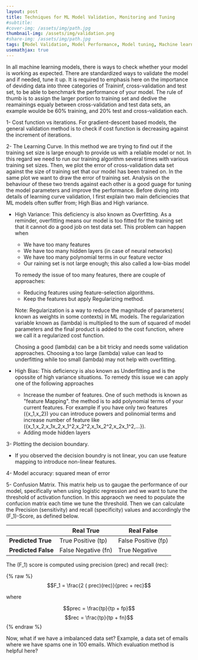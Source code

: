 ```yaml
---
layout: post
title: Techniques for ML Model Validation, Monitoring and Tuning
#subtitle: 
#cover-img: /assets/img/path.jpg
thumbnail-img: /assets/img/validation.png
#share-img: /assets/img/path.jpg
tags: [Model Validation, Model Performance, Model tuning, Machine learning, Supervised Learning]
usemathjax: true
---
```


In all machine learning models, there is ways to check whether your model is working as expected. There are standardized ways to validate the model and if needed, tune it up. It is required to emphasis here on the importance of deviding data into three categories of Traininf, cross-validation and test set, to be able to benchmark the performance of your model. The rule of thumb is to assign the larger portion to training set and dedive the reamainings equaly between cross-validation and test data sets, an example woulde be 60% training, and 20% test and cross-validation each. 


1- Cost function vs iterations. For gradient-descent based models, the general validation method is to check if cost function is decreasing against the increment of iterations.

2- The Learning Curve. In this method we are trying to find out if the training set size is large enough to provide us with a reliable model or not. In this regard we need to run our training algorithm several times with various training set sizes. Then, we plot the error of cross-validation data set against the size of training set that our model has been trained on. In the same plot we want to draw the error of training set. Analysis on the behaviour of these two trends against each other is a good guage for tuning the model parameters and improve the performance. Before diving into details of learning curve validation, I first explain two main deficiencies that ML models often suffer from; High Bias and High variance.

* High Variance: This deficiency is also known as Overfitting. As a reminder, overfitting means our model is too fitted for the training set that it cannot do a good job on test data set. This problem can happen when

  * We have too many features 
  * We have too many hidden layers (in case of neural networks)  
  * We have too many polynomial terms in our feature vector
  * Our raining set is not large enough; this also called a low-bias model

  To remedy the issue of too many features, there are couple of approaches:

  * Reducing features using feature-selection algorithms.
  * Keep the features but apply Regularizing method.
        
  Note: Regularization is a way to reduce the magnitude of parameters( known as weights in some contexts) in ML models. The regularization variable known as \(lambda\) is  multiplied to the sum of squared of model parameters and the final product is added to the cost function, where we call it a regularized cost function.

  Chosing a good \(lambda\) can be a bit tricky and needs some validation approaches. Choosing a too large \(lambda\) value can lead to underfitting while too small (lambda\) may not help with overfitting.


* High Bias: This deficiency is also known as Underfitting and is the opossite of high variance situations. To remedy this issue we can apply one of the following approaches
  * Increase the number of features. One of such methods is known as "feature Mapping". the method is to add polynomial terms of your current features. For example if you have only two features \({x_1,x_2}\) you can introduce powers and polinomial terms and increase number of feature like \({x_1,x_2,x_1x_2,x_1^2,x_2^2,x_1x_2^2,x_2x_1^2,...}\).
  * Adding mode hidden layers


3- Plotting the decision boundary.

* If you observed the decision boundry is not linear, you can use feature mapping to introduce non-linear features.

4- Model accuracy: squared mean of error

5- Confusion Matrix. This matrix help us to gaugae the performance of our model, specifically when using logistic regression and we want to tune the threshold of activation function. In this appraoch we need to populate the confucion matrix each time we tune the threshold. Then we can calculate the Precision (sensitivity) and recall (specificity) values and accordingly the \(F_1\)-Score, as defined below.


|                | Real True      | Real False    |
|----------------|----------------|---------------|
| **Predicted True** | True Positive (tp)  | False Positive (fp)|
|**Predicted False** | False Negative (fn) | True Negative |

The \(F_1\) score is computed using precision (prec) and recall (rec):

{% raw %}
  $$F_1 = \frac{2 ( prec)(rec)}{prec + rec}$$

  where        

  $$prec = \frac{tp}{tp + fp}$$
  $$rec = \frac{tp}{tp + fn}$$
{% endraw %}

Now, what if we have a imbalanced data set? Example, a data set of emails where we have spams one in 100 emails. Which evaluation method is helpful here?